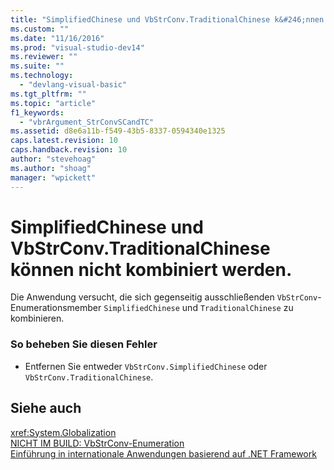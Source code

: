 ```yaml
---
title: "SimplifiedChinese und VbStrConv.TraditionalChinese k&#246;nnen nicht kombiniert werden. | Microsoft Docs"
ms.custom: ""
ms.date: "11/16/2016"
ms.prod: "visual-studio-dev14"
ms.reviewer: ""
ms.suite: ""
ms.technology: 
  - "devlang-visual-basic"
ms.tgt_pltfrm: ""
ms.topic: "article"
f1_keywords: 
  - "vbrArgument_StrConvSCandTC"
ms.assetid: d8e6a11b-f549-43b5-8337-0594340e1325
caps.latest.revision: 10
caps.handback.revision: 10
author: "stevehoag"
ms.author: "shoag"
manager: "wpickett"
---
```

# SimplifiedChinese und VbStrConv.TraditionalChinese k&#246;nnen nicht kombiniert werden.
Die Anwendung versucht, die sich gegenseitig ausschließenden `VbStrConv`\-Enumerationsmember `SimplifiedChinese` und `TraditionalChinese` zu kombinieren.  
  
### So beheben Sie diesen Fehler  
  
-   Entfernen Sie entweder  `VbStrConv.SimplifiedChinese` oder `VbStrConv.TraditionalChinese`.  
  
## Siehe auch  
 <xref:System.Globalization>   
 [NICHT IM BUILD: VbStrConv\-Enumeration](http://msdn.microsoft.com/de-de/59f83dd9-6361-47df-a836-02ba9d4cb936)   
 [Einführung in internationale Anwendungen basierend auf .NET Framework](/visual-studio/ide/introduction-to-international-applications-based-on-the-dotnet-framework)